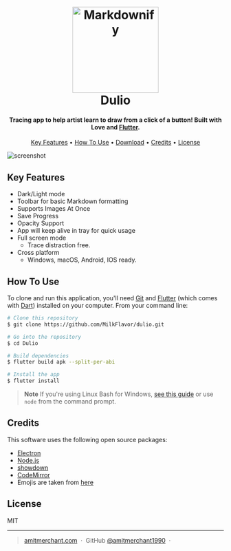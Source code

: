 
<h1 align="center">
  <br>
  <a href="http://www.amitmerchant.com/electron-markdownify"><img src="./assets/introduction_animation/Logo.png" alt="Markdownify" width="200"></a>
  <br>
  Dulio
  <br>
</h1>

<h4 align="center">Tracing app to help artist learn to draw from a click of a button! Built with Love and <a href="https://flutter.dev/" target="_blank">Flutter</a>.</h4>

<p align="center">
  <a href="#key-features">Key Features</a> •
  <a href="#how-to-use">How To Use</a> •
  <a href="#download">Download</a> •
  <a href="#credits">Credits</a> •
  <a href="#license">License</a>
</p>

![screenshot](./assets/introduction_animation/introduction_animation.png)

## Key Features
* Dark/Light mode
* Toolbar for basic Markdown formatting
* Supports Images At Once
* Save Progress
* Opacity Support
* App will keep alive in tray for quick usage
* Full screen mode
  - Trace distraction free.
* Cross platform
  - Windows, macOS, Android, IOS ready.

## How To Use

To clone and run this application, you'll need [Git](https://git-scm.com) and [Flutter](https://docs.flutter.dev/get-started/install) (which comes with [Dart](https://dart.dev/)) installed on your computer. From your command line:

```bash
# Clone this repository
$ git clone https://github.com/MilkFlavor/dulio.git

# Go into the repository
$ cd Dulio

# Build dependencies
$ flutter build apk --split-per-abi

# Install the app
$ flutter install
```

> **Note**
> If you're using Linux Bash for Windows, [see this guide](https://www.howtogeek.com/261575/how-to-run-graphical-linux-desktop-applications-from-windows-10s-bash-shell/) or use `node` from the command prompt.

## Credits

This software uses the following open source packages:

- [Electron](http://electron.atom.io/)
- [Node.js](https://nodejs.org/)
- [showdown](http://showdownjs.github.io/showdown/)
- [CodeMirror](http://codemirror.net/)
- Emojis are taken from [here](https://github.com/arvida/emoji-cheat-sheet.com)

## License

MIT

---

> [amitmerchant.com](https://www.amitmerchant.com) &nbsp;&middot;&nbsp;
> GitHub [@amitmerchant1990](https://github.com/MilkFlavor) &nbsp;&middot;&nbsp;

